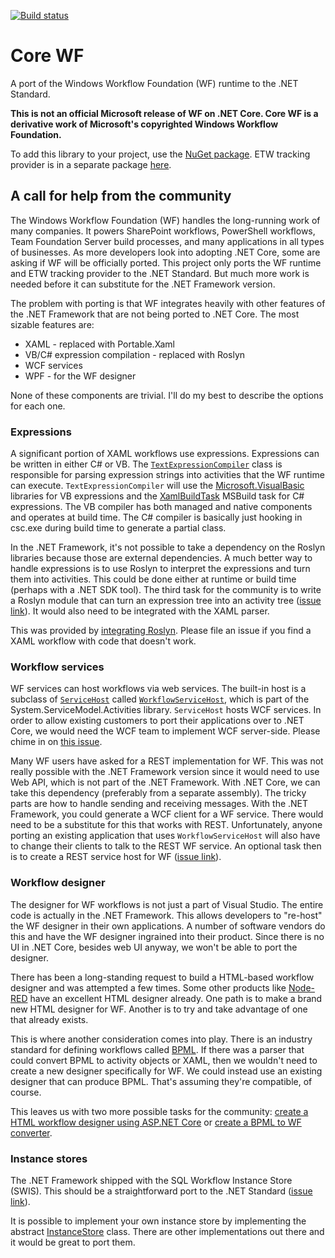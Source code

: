 [![Build status](https://uipath.visualstudio.com/Core%20WF/_apis/build/status/CI)](https://www.myget.org/feed/uipath-dev/package/nuget/System.Activities)
# Core WF
A port of the Windows Workflow Foundation (WF) runtime to the .NET Standard.

__This is not an official Microsoft release of WF on .NET Core. Core WF is a derivative work of Microsoft's copyrighted Windows Workflow Foundation.__

To add this library to your project, use the [NuGet package](https://www.nuget.org/packages/CoreWf/).
ETW tracking provider is in a separate package [here](https://www.nuget.org/packages/CoreWf.EtwTracking/).

## A call for help from the community

The Windows Workflow Foundation (WF) handles the long-running work of many companies. It 
powers SharePoint workflows, PowerShell workflows, Team Foundation Server build 
processes, and many applications in all types of businesses. As more developers look into
adopting .NET Core, some are asking if WF will be officially ported. This project only 
ports the WF runtime and ETW tracking provider to the .NET Standard. But much more work 
is needed before it can substitute for the .NET Framework version. 

The problem with porting is that WF integrates heavily with other features of the .NET 
Framework that are not being ported to .NET Core. The most sizable features are:

* XAML - replaced with Portable.Xaml
* VB/C# expression compilation - replaced with Roslyn
* WCF services
* WPF - for the WF designer

None of these components are trivial. I'll do my best to describe the options for each 
one.

### Expressions
A significant portion of XAML workflows use expressions. Expressions can be written in either C# or VB. The 
[`TextExpressionCompiler`](http://referencesource.microsoft.com/#System.Activities/System/Activities/XamlIntegration/TextExpressionCompiler.cs)
class is responsible for parsing expression strings into activities that the WF runtime can execute. 
`TextExpressionCompiler` will use the 
[Microsoft.VisualBasic](http://referencesource.microsoft.com/#Microsoft.VisualBasic,namespaces) 
libraries for VB expressions and the 
[XamlBuildTask](http://referencesource.microsoft.com/#XamlBuildTask)
MSBuild task for C# expressions. The VB compiler has both managed and native components and operates at build time. 
The C# compiler is basically just hooking in csc.exe during build time to generate a partial class. 

In the .NET Framework, it's not possible to take a dependency on the Roslyn libraries because those are external 
dependencies. A much better way to handle expressions is to use Roslyn to interpret the expressions and turn them 
into activities. This could be done either at runtime or build time (perhaps with a .NET SDK tool). The third task 
for the community is to write a Roslyn module that can turn an expression tree into an activity tree
([issue link](https://github.com/dmetzgar/corewf/issues/7)). It would also need to be integrated with the XAML parser.

This was provided by [integrating Roslyn](https://github.com/dmetzgar/corewf/pull/47). Please file an issue if you find a XAML workflow with code that doesn't work. 

### Workflow services
WF services can host workflows via web services. The built-in host is a subclass of 
[`ServiceHost`](http://referencesource.microsoft.com/#System.ServiceModel/System/ServiceModel/ServiceHost.cs)
called 
[`WorkflowServiceHost`](http://referencesource.microsoft.com/#System.ServiceModel.Activities/System/ServiceModel/Activities/WorkflowServiceHost.cs),
which is part of the System.ServiceModel.Activities library. `ServiceHost` hosts WCF services. In order to allow 
existing customers to port their applications over to .NET Core, we would need the WCF team to implement WCF 
server-side. Please chime in on [this issue](https://github.com/dotnet/wcf/issues/1200). 

Many WF users have asked for a REST implementation for WF. This was not really possible with the .NET Framework 
version since it would need to use Web API, which is not part of the .NET Framework. With .NET Core, we can take 
this dependency (preferably from a separate assembly). The tricky parts are how to handle sending and receiving 
messages. With the .NET Framework, you could generate a WCF client for a WF service. There would need to be a 
substitute for this that works with REST. Unfortunately, anyone porting an existing application that uses 
`WorkflowServiceHost` will also have to change their clients to talk to the REST WF service. An optional task 
then is to create a REST service host for WF ([issue link](https://github.com/dmetzgar/corewf/issues/8)).

### Workflow designer
The designer for WF workflows is not just a part of Visual Studio. The entire code is actually in the .NET 
Framework. This allows developers to "re-host" the WF designer in their own applications. A number of software 
vendors do this and have the WF designer ingrained into their product. Since there is no UI in .NET Core, besides 
web UI anyway, we won't be able to port the designer. 

There has been a long-standing request to build a HTML-based workflow designer and was attempted a few times. 
Some other products like [Node-RED](https://nodered.org/) have an excellent HTML designer already. One path is 
to make a brand new HTML designer for WF. Another is to try and take advantage of one that already exists. 

This is where another consideration comes into play. There is an industry standard for defining workflows called 
[BPML](https://en.wikipedia.org/wiki/Business_Process_Modeling_Language). If there was a parser that could 
convert BPML to activity objects or XAML, then we wouldn't need to create a new designer specifically for WF. We 
could instead use an existing designer that can produce BPML. That's assuming they're compatible, of course. 

This leaves us with two more possible tasks for the community: 
[create a HTML workflow designer using ASP.NET Core](https://github.com/dmetzgar/corewf/issues/9) or 
[create a BPML to WF converter](https://github.com/dmetzgar/corewf/issues/10).

### Instance stores 
The .NET Framework shipped with the SQL Workflow Instance Store (SWIS). This should be a straightforward port to 
the .NET Standard ([issue link](https://github.com/dmetzgar/corewf/issues/15)).

It is possible to implement your own instance store by implementing the abstract 
[InstanceStore](https://msdn.microsoft.com/en-us/library/system.runtime.durableinstancing.instancestore(v=vs.110).aspx) 
class. There are other implementations out there and it would be great to port them.
